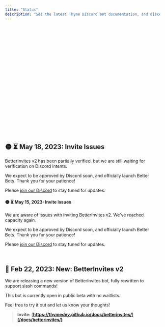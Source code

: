 ```yaml
---
title: "Status"
description: "See the latest Thyme Discord bot documentation, and discover/add new Thyme bots and services. Check Thyme bot status, uptime, and downtime notifications."
---
```


<div style="min-height:22rem">
<Status-BotCount />
</div>

<!-- ## 🟢 ✅ May 18, 2023: **Invite Issues Resolved**

🎉 BetterInvites v2 is verified! 🎉

Thank you for your patience, and we hope you enjoy using BetterInvites v2!

Invite issues should be resolved now. [Invite BetterInvites v2 here](/docs/betterinvites). -->

## 🟡 ⏳ May 18, 2023: **Invite Issues**

BetterInvites v2 has been partially verified, but we are still waiting for verification on Discord Intents.

We expect to be approved by Discord soon, and officially launch Better Bots. Thank you for your patience!

Please [join our Discord](/discord) to stay tuned for updates.


#### 🟡 ⏳ May 15, 2023: **Invite Issues**

We are aware of issues with inviting BetterInvites v2. We've reached capacity again.

We expect to be approved by Discord soon, and officially launch Better Bots. Thank you for your patience!

Please [join our Discord](/discord) to stay tuned for updates.

<br />

## 📣 Feb 22, 2023: **New: BetterInvites v2**

We are releasing a new version of BetterInvites bot, fully rewritten to support slash commands!

This bot is currently open in public beta with no waitlists.

Feel free to try it out and let us know your thoughts!

> **Invite: [https://thymedev.github.io/docs/betterinvites/](/docs/betterinvites/)**

<br />
